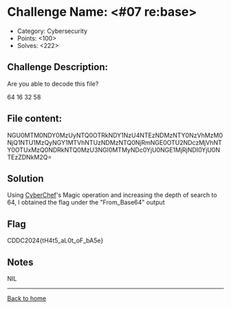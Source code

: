 # Challenge Name: <#07 re:base>

- Category: Cybersecurity
- Points: <100>
- Solves: <222>

## Challenge Description:

Are you able to decode this file?

64 16 32 58

## File content:

NGU0MTM0NDY0MzUyNTQ0OTRkNDY1NzU4NTEzNDMzNTY0NzVhMzM0NjQ1NTU1MzQyNGY1MTVhNTUzNDMzNTQ0NjRmNGE0OTU2NDczMjVhNTY0OTUxMzQ0NDRkNTQ0MzU3NGI0MTMyNDc0YjU0NGE1MjRjNDI0YjU0NTEzZDNkM2Q=

## Solution

Using [CyberChef](https://gchq.github.io/CyberChef/)'s Magic operation and increasing the depth of search to 64, I obtained the flag under the "From_Base64" output

## Flag

CDDC2024{tH4t5_aL0t_oF_bA5e}

## Notes

NIL

---

[Back to home](https://github.com/kailermai/CTF-Writeups/tree/main/CDDC2024)
